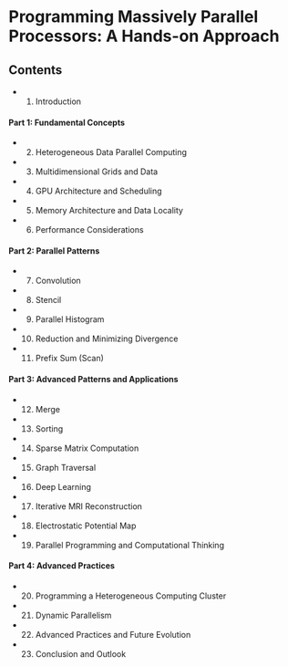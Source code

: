 # Programming Massively Parallel Processors: A Hands-on Approach

## Contents

- 1. Introduction
#### Part 1: Fundamental Concepts
- 2. Heterogeneous Data Parallel Computing
- 3. Multidimensional Grids and Data
- 4. GPU Architecture and Scheduling
- 5. Memory Architecture and Data Locality
- 6. Performance Considerations
#### Part 2: Parallel Patterns
- 7. Convolution
- 8. Stencil
- 9. Parallel Histogram
- 10. Reduction and Minimizing Divergence
- 11. Prefix Sum (Scan)
#### Part 3: Advanced Patterns and Applications
- 12. Merge
- 13. Sorting
- 14. Sparse Matrix Computation
- 15. Graph Traversal
- 16. Deep Learning
- 17. Iterative MRI Reconstruction
- 18. Electrostatic Potential Map
- 19. Parallel Programming and Computational Thinking
#### Part 4: Advanced Practices
- 20. Programming a Heterogeneous Computing Cluster
- 21. Dynamic Parallelism
- 22. Advanced Practices and Future Evolution
- 23. Conclusion and Outlook